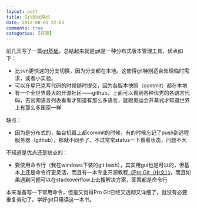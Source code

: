 ```yaml
---
layout: post
title: Git的优缺点
date: 2012-08-01 22:03
comments: true
categories: [开源]
---
```

前几天写了一篇<a href="http://yuguo.us/weblog/git-base/">git基础</a>，总结起来就是git是一种分布式版本管理工具，优点如下：
<ul>
	<li>比svn更快速的分支切换，因为分支都在本地。这使得git特别适合处理临时需求，或者小实验。</li>
	<li>可以在星巴克写代码的时候随时提交，因为各版本快照（commit）都在本地</li>
	<li>有一个全世界最大的开源社区——github，上面可以看到各种优秀的各语言代码，去官网语言列表看看才知道有那么多语言，就跟奥运会开幕式才知道世界上有那么多国家一样</li>
</ul>
缺点：
<ul>
	<li>因为是分布式的，每台机器上都commit的时候，有的时候忘记了push到远程服务器（github），那就不同步了。不过常常status一下看看状态，问题不大</li>
</ul>
不知道是优点还是缺点的：
<ul>
	<li>要使用命令行（我在windows下装的git bash），其实用gui也是可以的，但基本上还是命令行更灵活，而且有一本专业开源教程<a href="http://git-scm.com/2010/06/09/pro-git-zh.html">《Pro Git（中文）》</a>，而且如果遇到问题可以在stackoverflow上去搜解决方案，答案都是命令行</li>
</ul>
本来准备写一下常用命令，但是又觉得Pro Git已经又透彻又详细了，就没有必要重复劳动了。学好git只用读这一本书。
